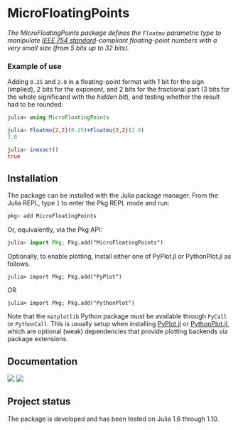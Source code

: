# MicroFloatingPoints

*The MicroFloatingPoints package defines the `Floatmu` parametric type to manipulate [IEEE 754 standard](https://en.wikipedia.org/wiki/IEEE_754)-compliant floating-point numbers with a very small size (from 5 bits up to 32 bits).*

### Example of use

Adding `0.25` and `2.0` in a floating-point format with 1 bit for the sign (implied), 2 bits for the exponent, and 2 bits for the fractional part (3 bits for the whole significand with the *hidden bit*), and testing whether the result had to be rounded:

``` julia
julia> using MicroFloatingPoints

julia> Floatmu{2,2}(0.25)+Floatmu{2,2}(2.0)
2.0

julia> inexact()
true
```


## Installation

The package can be installed with the Julia package manager. From the Julia REPL, type `]` to enter the Pkg REPL mode and run:

```julia
pkg> add MicroFloatingPoints
```

Or, equivalently, via the Pkg API:

```julia
julia> import Pkg; Pkg.add("MicroFloatingPoints")
```

Optionally, to enable plotting, install either one of PyPlot.jl or PythonPlot.jl as follows.

```julia-repl
julia> import Pkg; Pkg.add("PyPlot")
```

OR

```julia-repl
julia> import Pkg; Pkg.add("PythonPlot")
```

Note that the `matplotlib` Python package must be available through `PyCall` or `PythonCall`.
This is usually setup when installing [PyPlot.jl](https://github.com/JuliaPy/PyPlot.jl)
or [PythonPlot.jl](https://github.com/JuliaPy/PythonPlot.jl), which are optional (weak) dependencies
that provide plotting backends via package extensions.


## Documentation

[![](https://img.shields.io/badge/docs-stable-blue.svg)](https://goualard-f.github.io/MicroFloatingPoints.jl/stable)
[![](https://img.shields.io/badge/docs-dev-blue.svg)](https://goualard-f.github.io/MicroFloatingPoints.jl/dev)

## Project status

The package is developed and has been tested on Julia 1.6 through 1.10.
